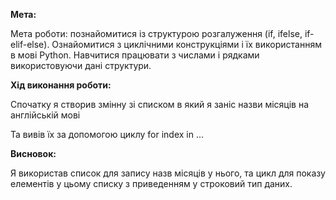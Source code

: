 ﻿**Мета:**

Мета роботи: познайомитися із структурою розгалуження (if, ifelse, if-elif-else). Ознайомитися з циклічними конструкціями і їх використанням в мові Python. Навчитися працювати з числами і рядками використовуючи дані структури.


**Хід виконання роботи:**

Спочатку я створив змінну зі списком в який я заніс назви місяців на англійській мові

Та вивів їх за допомогою циклу for index in ...


**Висновок:**

Я використав список для запису назв місяців у нього, та цикл для показу елементів у цьому списку з приведенням у строковий тип даних.